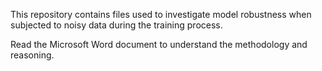 This repository contains files used to investigate model robustness when subjected to noisy data during the training process.

Read the Microsoft Word document to understand the methodology and reasoning. 
